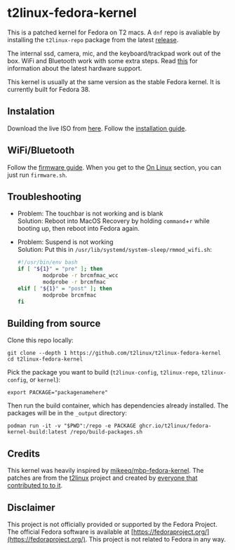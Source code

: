 # t2linux-fedora-kernel

This is a patched kernel for Fedora on T2 macs. A `dnf` repo is avaliable by installing the `t2linux-repo` package from the latest [release](https://github.com/t2linux-fedora/t2linux-fedora-kernel/releases/latest).

The internal ssd, camera, mic, and the keyboard/trackpad work out of the box. WiFi and Bluetooth work with some extra steps. Read [this](https://wiki.t2linux.org/state/) for information about the latest hardware support.

This kernel is usually at the same version as the stable Fedora kernel. It is currently built for Fedora 38.

## Instalation

Download the live ISO from [here](https://github.com/t2linux/t2linux-fedora-iso). Follow the [installation guide](https://wiki.t2linux.org/distributions/fedora/installation/).

## WiFi/Bluetooth

Follow the [firmware guide](https://wiki.t2linux.org/guides/wifi/). When you get to the [On Linux](https://wiki.t2linux.org/guides/wifi-bluetooth/#on-linux) section, you can just run `firmware.sh`.

## Troubleshooting

- Problem: The touchbar is not working and is blank  
   Solution: Reboot into MacOS Recovery by holding `command`+`r` while booting up, then reboot into Fedora again.

- Problem: Suspend is not working  
   Solution: Put this in `/usr/lib/systemd/system-sleep/rmmod_wifi.sh`:
  ```bash
  #!/usr/bin/env bash
  if [ "${1}" = "pre" ]; then
          modprobe -r brcmfmac_wcc
          modprobe -r brcmfmac
  elif [ "${1}" = "post" ]; then
          modprobe brcmfmac
  fi
  ```

## Building from source

Clone this repo locally:

```
git clone --depth 1 https://github.com/t2linux/t2linux-fedora-kernel
cd t2linux-fedora-kernel
```

Pick the package you want to build (`t2linux-config`, `t2linux-repo`, `t2linux-config`, or `kernel`):

```
export PACKAGE="packagenamehere"
```

Then run the build container, which has dependencies already installed. The packages will be in the `_output` directory:

```
podman run -it -v "$PWD":/repo -e PACKAGE ghcr.io/t2linux/fedora-kernel-build:latest /repo/build-packages.sh
```

## Credits

This kernel was heavily inspired by [mikeeq/mbp-fedora-kernel](https://github.com/mikeeq/mbp-fedora-kernel). The patches are from the [t2linux](https://t2linux.org) project and created by [everyone that contributed to to it](https://github.com/t2linux/linux-t2-patches/graphs/contributors).

## Disclaimer

This project is not officially provided or supported by the Fedora Project. The official Fedora software is available at [https://fedoraproject.org/](https://fedoraproject.org/). This project is not related to Fedora in any way.
